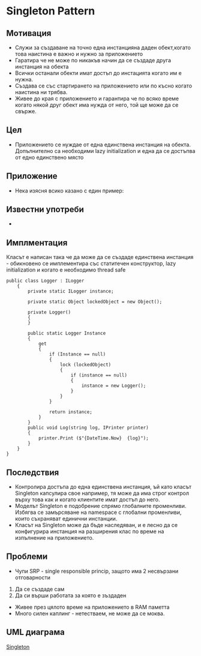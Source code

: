 # Singleton Pattern

## Мотивация

 * Служи за  създаване на точно една инстанцияна даден обект,когато това наистина е важно и нужно за приложението
 * Гаратира че не може по никакъв начин да се създаде друга инстанция на обекта
 * Всички останали обекти имат достъп до инстацията когато им е нужна.
 * Създава се със стартирането на приложението или по късно когато наистина ни трябва.
 * Живее до края с приложението и гарантира че по всяко време когато някой друг обект има нужда от него, той ще може да се свърже.
 

## Цел

 * Приложението се нуждае от една единствена инстанция на обекта. Допълнително са необходими lazy initialization и една да се достъпва от едно единствено място

## Приложение

* Нека изясня всико казано с един пример:
 
 	
    
## Известни употреби
* 

## Имплментация 
 Класът е написан така че да може да се създаде единствена инстанция - обикновено се имплементира със статитечен конструктор, lazy initialization и когато е необходимо thread safe
 
```
public class Logger : ILogger
    {
        private static ILogger instance;

        private static Object lockedObject = new Object();

        private Logger()
        {
        }

        public static Logger Instance
        {
            get
            {
                if (Instance == null)
                {
                    lock (lockedObject)
                    {
                        if (instance == null)
                        {
                            instance = new Logger(); 
                        }
                    }
                }

                return instance;
            }
        }
        public void Log(string log, IPrinter printer)
        {
            printer.Print ($"{DateTime.Now}  {log}");
        }
    }
}
  ```

## Последствия
* Контролира достъпа до една единствена инстанция, ъй като класът Singleton капсулира свое например, тя може да има строг контрол върху това как и когато клиентите имат достъп до него.
* Моделът Singleton е подобрение спрямо глобалните променливи. Избягва се замърсяване на namespace с глобални променливи, които съхраняват единични инстанции.
* Класът на Singleton може да бъде наследяван, и е лесно да се конфигурира инстанция на разширения клас по време на изпълнение на приложението.


## Проблеми
* Чупи SRP - single responsible princip, защото има 2 несвързани отговарности
 1. Да се създаде сам
 1. Да си върши работата за която е зъздаден
* Живее през цялото време на приложението в RAM паметта
* Много силен каплинг - нетестваем, не може да се моква.

## UML  диаграма

[Singleton](http://www.apwebco.com/images/singleton.jpg")
